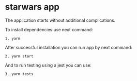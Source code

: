 # starwars app

The application starts without additional complications.

To install dependencies use next command:

`1. yarn`

After successful installation you can run app by next command:

`2. yarn start`

And to run testing using a jest you can use:

`3. yarn tests `